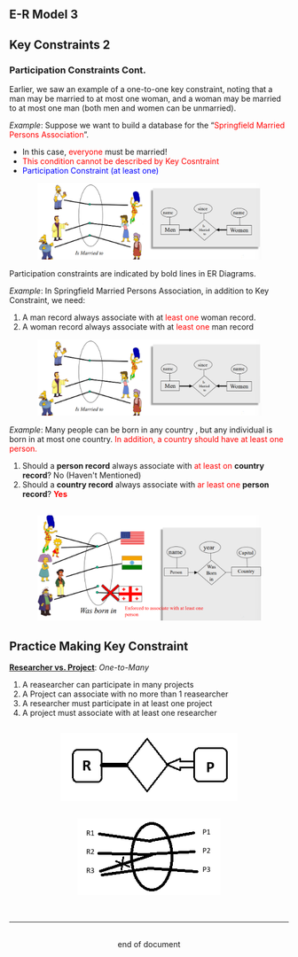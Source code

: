 ## E-R Model 3

## Key Constraints 2
### Participation Constraints Cont.
Earlier, we saw an example of a one-to-one key constraint, noting that a man may be married to at most one woman, and a woman may be married to at most one man (both men and women can be unmarried).

*Example*: Suppose we want to build a database for the “<span style="color:red">Springfield Married Persons Association</span>”.
- In this case, <span style="color:red">everyone</span> must be married!
- <span style="color:red">This condition cannot be described by Key Cosntraint</span>
- <span style="color:blue">Participation Constraint (at least one)</span>
<div style="margin-left: auto; margin-right: auto; width: 80%">

![Participation Constraints 1](Images\ERM3\ERM3_1.png) </div>

Participation constraints are indicated by bold lines in ER Diagrams.

*Example*: In Springfield Married Persons Association, in addition to Key Constraint, we need:
1. A man record always associate with at <span style="color: red">least one</span> woman record.
2. A woman record always associate with at <span style="color: red">least one</span> man record
<div style="margin-left: auto; margin-right: auto; width: 80%">

![Participation Constraints 2](Images\ERM3\ERM3_1.png) </div>


*Example*: Many people can be born in any country , but any individual is born in at most one country. 
<span style="color: red"> In addition, a country should have at least one person.</span>
1. Should a **person record**  always associate with <span style="color:red">at least on</span> **country record**? No (Haven't Mentioned)
2. Should a **country record** always associate with <span style ="color:red">ar least one</span> **person record**? **<span style ="color:red">Yes</span>**

<div style="margin-left: auto; margin-right: auto; width: 80%">

![Participation Constraints 3](Images\ERM3\ERM3_2.png) </div>
---
## Practice Making Key Constraint
<u>**Researcher vs. Project**</u>: *One-to-Many*
1. A reasearcher can participate in many projects
2. A Project can associate with no more than 1 reasearcher
3. A researcher must participate in at least one project
4. A project must associate with at least one researcher
<div style="display:flex; justify-content: center;">

![Key Constraint 1](Images\ERM3\ERM3_3.png)
</div>
<div style="display:flex; justify-content: center;">

![Key Constraint 2](Images\ERM3\ERM3_4.png) </div><br>

---
<br>
<div style="display:relative; text-align: center;">end of document</div>